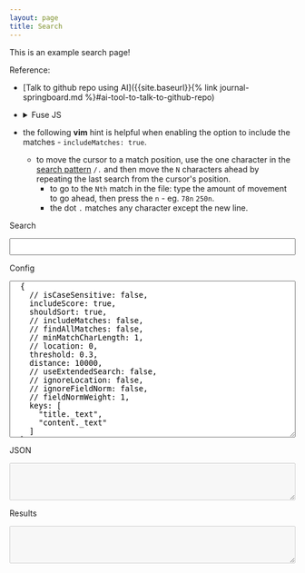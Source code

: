 ```yaml
---
layout: page
title: Search
---
```


This is an example search page!

Reference:
- [Talk to github repo using AI]({{site.baseurl}}{% link journal-springboard.md %}#ai-tool-to-talk-to-github-repo)
- <details markdown="block"><summary>Fuse JS</summary>

  - [FuseJS Home Page](https://www.fusejs.io/)
  - [Fuse Live Demo](https://www.fusejs.io/demo.html)
  - [Fuse options documentation](https://www.fusejs.io/api/options.html)
  </details>

- the following __vim__ hint is helpful when enabling the option to include the matches - `includeMatches: true`.
  - to move the cursor to a match position, use the one character in the [search pattern](https://learnbyexample.gitbooks.io/vim-reference/content/Regular_Expressions.html) `/.` and then move the `N` characters ahead by repeating the last search from the cursor's position.
    - to go to the `Nth` match in the file: type the amount of movement to go ahead, then press the `n` - eg. `78n` `250n`.
    - the dot `.` matches any character except the new line.

<div class="live-demo" style="width: 100%; margin: 0%;">
  <p>Search</p>
  <input type="text" id="search" style="width: 100%; height: 30px;">
  <div id="html" style="margin-top: 2%;"></div>
  <p>Config</p>
  <textarea id="config" rows="18" style="width: 100%;" wrap="off">
  {
    // isCaseSensitive: false,
    includeScore: true,
    shouldSort: true,
    // includeMatches: false,
    // findAllMatches: false,
    // minMatchCharLength: 1,
    // location: 0,
    threshold: 0.3,
    distance: 10000,
    // useExtendedSearch: false,
    // ignoreLocation: false,
    // ignoreFieldNorm: false,
    // fieldNormWeight: 1,
    keys: [
      "title._text",
      "content._text"
    ]
  }
  </textarea>
  <p>JSON</p>
  <textarea id="json" rows="4" style="width: 100%;" disabled wrap="off"></textarea>
  <p>Results</p>
  <textarea id="results" rows="4" style="width: 100%;" disabled wrap="off"></textarea>
</div>

<script>
// data:text/html, <html contenteditable>
;(async function() {
  const CTX = {}
  console.log('loading scripts...')
  await Promise.all([
    // https://lodash.com/docs/4.17.21
    // 'https://cdnjs.cloudflare.com/ajax/libs/lodash.js/4.17.21/lodash.min.js',
    // https://caolan.github.io/async/v3/docs.html
    // 'https://cdnjs.cloudflare.com/ajax/libs/async/3.2.4/async.min.js',

    // https://www.jsdelivr.com/package/npm/xmltojson
    // CTX.xmlToJSON.parseString('<xml><a>It Works!</a></xml>')
    ['https://cdn.jsdelivr.net/npm/xmltojson@1.3.5/lib/xmlToJSON.min.js', 'xmlToJSON'],
    // https://cdnjs.com/libraries/x2js
    // https://cdnjs.cloudflare.com/ajax/libs/x2js/1.2.0/xml2json.js
    // ...

    // Fuzzy Search
    // https://stackoverflow.com/questions/23305000/javascript-fuzzy-search-that-makes-sense
    // https://github.com/atom/fuzzaldrin/
    // https://github.com/farzher/fuzzysort
    // 'https://cdn.jsdelivr.net/npm/fuzzysort@2.0.4/fuzzysort.min.js',
    // ...
    // https://fusejs.io/demo.html
    // https://github.com/krisk/Fuse
    // https://fusejs.io/getting-started/installation.html
    ['https://cdn.jsdelivr.net/npm/fuse.js/dist/fuse.min.js', 'Fuse'],
  ].map(value => {
    const [scriptLink, funcName] = ((value) => {
      if (typeof value === 'string') {
        return [value, null]
      } else if (Array.isArray(value)) {
        return value
      }
      return []
    })(value)
    return fetch(scriptLink).then(response => response.text()).then(script => [script, funcName])
  })).then((scripts) => {
    scripts.forEach(([script, funcName]) => {
      ;(function(script, funcName) {
        if (!script) return;
        const result = eval(`${script};${funcName}`);

        if (!funcName) return;
        CTX[funcName] = result;
        // eval(`this['${funcName}'] = ${funcName}`)
      }.call(CTX, script, funcName));
    })
  }).catch(err => {
    console.error(err)
    throw err
  })
  console.log('scripts loaded!!')

  console.log('loading xml...')
  const xml = await fetch('/feed.xml').then(
    response => response.text()
  ).then(xml => {
    return xml
  }).catch(err => {
    console.error(err)
    throw err
  })
  console.log('xml loaded!!')

  const json = CTX.xmlToJSON.parseString(xml)
  document.querySelector('#json').textContent = JSON.stringify(json, null, 2 )

  // https://www.w3schools.com/jsref/obj_event.asp
  document.querySelector('#search').addEventListener("input", function (elem) {
    const options = (function () {
      const result = eval(`const config=${document.querySelector('#config').value};config;`);
      return result
    }).call({})

    const list = json.feed[0].entry
    const fuse = new CTX.Fuse(list, options);
    const pattern = elem.target.value
    const results = fuse.search(pattern)

    html.textContent = null
    results.forEach(({item} = {}) => {
      const {
        link: [{
          _attr: {
            href: {_value: link}
          }
        }],
        id: [{_text: idlink}],
        title: [{_text: title}],
        content: [{_text: content}]
      } = item

      const html = document.querySelector('#html')
      html.insertAdjacentHTML( 'beforeend', `
        <div style=" display: flex; flex-direction: column; ">
          <a href="${link}">${title}</a>
          <div style="height: 150px; overflow-x: hidden; overflow-y: auto;">${content}</div>
        </div>
        <br/>
      `)
    })
    document.querySelector('#results').value = JSON.stringify(results, null, 2)
  });
}());
</script>
